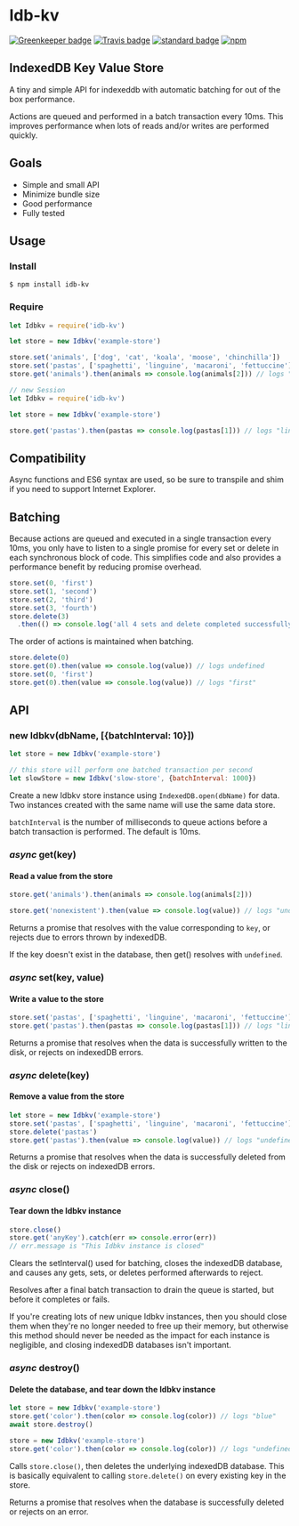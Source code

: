# Idb-kv

[![Greenkeeper badge](https://badges.greenkeeper.io/KayleePop/idb-kv.svg)](https://greenkeeper.io/) [![Travis badge](https://travis-ci.org/KayleePop/idb-kv.svg?branch=master)](https://travis-ci.org/#) [![standard badge](https://img.shields.io/badge/code_style-standard-brightgreen.svg)](https://standardjs.com) [![npm](https://img.shields.io/npm/v/idb-kv.svg)](https://www.npmjs.com/package/idb-kv)

## IndexedDB Key Value Store

A tiny and simple API for indexeddb with automatic batching for out of the box performance.

Actions are queued and performed in a batch transaction every 10ms. This improves performance when lots of reads and/or writes are performed quickly.

## Goals

- Simple and small API
- Minimize bundle size
- Good performance
- Fully tested

## Usage

### Install

`$ npm install idb-kv`

### Require

```javascript
let Idbkv = require('idb-kv')

let store = new Idbkv('example-store')

store.set('animals', ['dog', 'cat', 'koala', 'moose', 'chinchilla'])
store.set('pastas', ['spaghetti', 'linguine', 'macaroni', 'fettuccine'])
store.get('animals').then(animals => console.log(animals[2])) // logs "koala"
```

```javascript
// new Session
let Idbkv = require('idb-kv')

let store = new Idbkv('example-store')

store.get('pastas').then(pastas => console.log(pastas[1])) // logs "linguine"
```

## Compatibility

Async functions and ES6 syntax are used, so be sure to transpile and shim if you need to support Internet Explorer.

## Batching

Because actions are queued and executed in a single transaction every 10ms, you only have to listen to a single promise for every set or delete in each synchronous block of code. This simplifies code and also provides a performance benefit by reducing promise overhead.

```javascript
store.set(0, 'first')
store.set(1, 'second')
store.set(2, 'third')
store.set(3, 'fourth')
store.delete(3)
  .then(() => console.log('all 4 sets and delete completed successfully'))
```

The order of actions is maintained when batching.

```javascript
store.delete(0)
store.get(0).then(value => console.log(value)) // logs undefined
store.set(0, 'first')
store.get(0).then(value => console.log(value)) // logs "first"
```

## API

### new Idbkv(dbName, [{batchInterval: 10}])

```javascript
let store = new Idbkv('example-store')

// this store will perform one batched transaction per second
let slowStore = new Idbkv('slow-store', {batchInterval: 1000})
```

Create a new Idbkv store instance using `IndexedDB.open(dbName)` for data. Two instances created with the same name will use the same data store.

`batchInterval` is the number of milliseconds to queue actions before a batch transaction is performed. The default is 10ms.

### _async_ get(key)

#### Read a value from the store

```javascript
store.get('animals').then(animals => console.log(animals[2]))

store.get('nonexistent').then(value => console.log(value)) // logs "undefined"
```

Returns a promise that resolves with the value corresponding to `key`, or rejects due to errors thrown by indexedDB.

If the key doesn't exist in the database, then get() resolves with `undefined`.

### _async_ set(key, value)

#### Write a value to the store

```javascript
store.set('pastas', ['spaghetti', 'linguine', 'macaroni', 'fettuccine'])
store.get('pastas').then(pastas => console.log(pastas[1])) // logs "linguine"
```

Returns a promise that resolves when the data is successfully written to the disk, or rejects on indexedDB errors.

### _async_ delete(key)

#### Remove a value from the store

```javascript
let store = new Idbkv('example-store')
store.set('pastas', ['spaghetti', 'linguine', 'macaroni', 'fettuccine'])
store.delete('pastas')
store.get('pastas').then(value => console.log(value)) // logs "undefined"
```

Returns a promise that resolves when the data is successfully deleted from the disk or rejects on indexedDB errors.

### _async_ close()

#### Tear down the Idbkv instance

```javascript
store.close()
store.get('anyKey').catch(err => console.error(err))
// err.message is "This Idbkv instance is closed"
```

Clears the setInterval() used for batching, closes the indexedDB database, and causes any gets, sets, or deletes performed afterwards to reject.

Resolves after a final batch transaction to drain the queue is started, but before it completes or fails.

If you're creating lots of new unique Idbkv instances, then you should close them when they're no longer needed to free up their memory, but otherwise this method should never be needed as the impact for each instance is negligible, and closing indexedDB databases isn't important.

### _async_ destroy()

#### Delete the database, and tear down the Idbkv instance

```javascript
let store = new Idbkv('example-store')
store.get('color').then(color => console.log(color)) // logs "blue"
await store.destroy()

store = new Idbkv('example-store')
store.get('color').then(color => console.log(color)) // logs "undefined"
```

Calls `store.close()`, then deletes the underlying indexedDB database. This is basically equivalent to calling `store.delete()` on every existing key in the store.

Returns a promise that resolves when the database is successfully deleted or rejects on an error.

